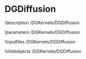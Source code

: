 <!-- MOOSE Documentation Stub: Remove this when content is added. -->

# DGDiffusion
!description /DGKernels/DGDiffusion

!parameters /DGKernels/DGDiffusion

!inputfiles /DGKernels/DGDiffusion

!childobjects /DGKernels/DGDiffusion
